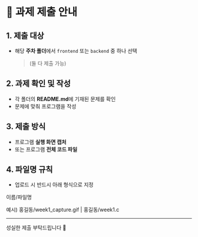 # 📌 과제 제출 안내

## 1. 제출 대상
- 해당 **주차 폴더**에서 `frontend` 또는 `backend` 중 하나 선택  
  > (둘 다 제출 가능)

## 2. 과제 확인 및 작성
- 각 폴더의 **README.md**에 기재된 문제를 확인  
- 문제에 맞춰 프로그램을 작성

## 3. 제출 방식
- 프로그램 **실행 화면 캡처**  
- 또는 프로그램 **전체 코드 파일**

## 4. 파일명 규칙
- 업로드 시 반드시 아래 형식으로 지정

이름/파일명

예시) 홍길동/week1_capture.gif | 홍길동/week1.c

---

성실한 제출 부탁드립니다 🙌

